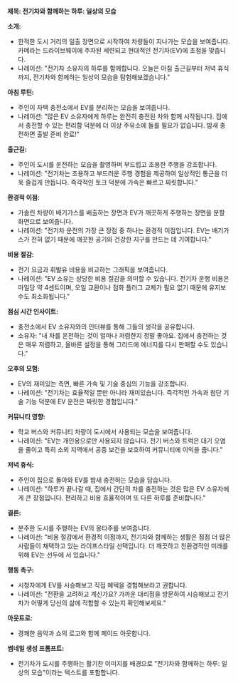 **제목: 전기차와 함께하는 하루: 일상의 모습**

**소개:**
- 한적한 도시 거리의 일출 장면으로 시작하여 차량들이 지나가는 모습을 보여줍니다. 카메라는 드라이브웨이에 주차된 세련되고 현대적인 전기차(EV)에 초점을 맞춥니다.
- 나레이션: "전기차 소유자의 하루를 함께합니다. 오늘은 아침 출근길부터 저녁 휴식까지, 전기차와 함께하는 일상의 모습을 탐험해보겠습니다."

**아침 루틴:**
- 주인이 자택 충전소에서 EV를 분리하는 모습을 보여줍니다.
- 나레이션: "많은 EV 소유자에게 하루는 완전히 충전된 차와 함께 시작됩니다. 집에서 충전할 수 있는 편리함 덕분에 더 이상 주유소에 들를 필요가 없습니다. 밤새 충전하면 출발 준비 완료!"

**출근길:**
- 주인이 도시를 운전하는 모습을 촬영하며 부드럽고 조용한 주행을 강조합니다.
- 나레이션: "전기차는 조용하고 부드러운 주행 경험을 제공하여 일상적인 통근을 더욱 즐겁게 만듭니다. 즉각적인 토크 덕분에 가속은 빠르고 짜릿합니다."

**환경적 이점:**
- 가솔린 차량이 배기가스를 배출하는 장면과 EV가 깨끗하게 주행하는 장면을 분할 화면으로 보여줍니다.
- 나레이션: "전기차 운전의 가장 큰 장점 중 하나는 환경적 이점입니다. EV는 배기가스가 전혀 없기 때문에 깨끗한 공기와 건강한 지구를 만드는 데 기여합니다."

**비용 절감:**
- 전기 요금과 휘발유 비용을 비교하는 그래픽을 보여줍니다.
- 나레이션: "EV 소유는 상당한 비용 절감을 의미할 수 있습니다. 전기차 운행 비용은 마일당 약 4센트이며, 오일 교환이나 점화 플러그 교체가 필요 없기 때문에 유지보수도 최소화됩니다."

**점심 시간 인사이트:**
- 충전소에서 EV 소유자와의 인터뷰를 통해 그들의 생각을 공유합니다.
- 소유자: "내 차를 운전하는 것이 얼마나 저렴한지 정말 좋아요. 집에서 충전하는 것은 매우 저렴하고, 올바른 설정을 통해 그리드에 에너지를 다시 판매할 수도 있습니다."

**오후의 모험:**
- EV의 재미있는 측면, 빠른 가속 및 기술 중심의 기능을 강조합니다.
- 나레이션: "전기차는 효율적일 뿐만 아니라 재미있습니다. 즉각적인 가속과 첨단 기술 기능 덕분에 EV 운전은 짜릿한 경험입니다."

**커뮤니티 영향:**
- 학교 버스와 커뮤니티 차량이 도시에서 사용되는 모습을 보여줍니다.
- 나레이션: "EV는 개인용으로만 사용되지 않습니다. 전기 버스와 트럭은 대기 오염을 줄이고 특히 소외 지역에서 공중 보건을 보호하여 커뮤니티에 이익을 줍니다."

**저녁 휴식:**
- 주인이 집으로 돌아와 EV를 밤새 충전하는 모습을 담습니다.
- 나레이션: "하루가 끝나갈 때, 집에서 간단히 차를 충전하는 것은 많은 EV 소유자에게 큰 장점입니다. 편리하고 비용 효율적이며 또 다른 하루를 준비합니다."

**결론:**
- 분주한 도시를 주행하는 EV의 몽타주를 보여줍니다.
- 나레이션: "비용 절감에서 환경적 이점까지, 전기차와 함께하는 생활은 점점 더 많은 사람들이 채택하고 있는 라이프스타일 선택입니다. 더 깨끗하고 친환경적인 미래를 위해 EV는 선두에 서 있습니다."

**행동 촉구:**
- 시청자에게 EV를 시승해보고 직접 혜택을 경험해보라고 권합니다.
- 나레이션: "전환을 고려하고 계신가요? 가까운 대리점을 방문하여 시승해보고 전기차가 어떻게 당신의 삶에 적합할 수 있는지 확인해보세요."

**아웃트로:**
- 경쾌한 음악과 쇼의 로고와 함께 페이드 아웃합니다.

**썸네일 생성 프롬프트:**
- 전기차가 도시를 주행하는 활기찬 이미지를 배경으로 "전기차와 함께하는 하루: 일상의 모습"이라는 텍스트를 포함합니다.